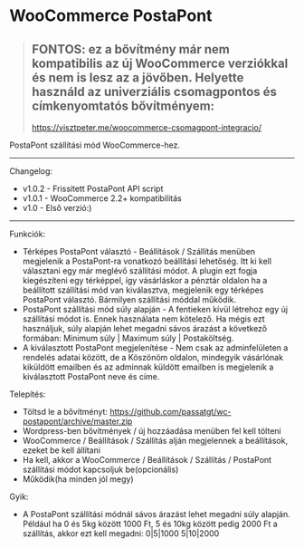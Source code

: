 WooCommerce PostaPont
===========

> ## FONTOS: ez a bővítmény már nem kompatibilis az új WooCommerce verziókkal és nem is lesz az a jövőben. Helyette használd az univerziális csomagpontos és címkenyomtatós bővítményem:
> 
> https://visztpeter.me/woocommerce-csomagpont-integracio/

PostaPont szállítási mód WooCommerce-hez.

-----------------------
Changelog:
* v1.0.2 - Frissített PostaPont API script
* v1.0.1 - WooCommerce 2.2+ kompatibilitás
* v1.0 - Első verzió:)

-----------------------
Funkciók:
* Térképes PostaPont választó - Beállítások / Szállítás menüben megjelenik a PostaPont-ra vonatkozó beállítási lehetőség. Itt ki kell választani egy már meglévő szállítási módot. A plugin ezt fogja kiegészíteni egy térképpel, így vásárláskor a pénztár oldalon ha a beállított szállítási mód van kiválasztva, megjelenik egy térképes PostaPont választó. Bármilyen szállítási móddal működik.
* PostaPont szállítási mód súly alapján - A fentieken kívül létrehoz egy új szállítási módot is. Ennek használata nem kötelező. Ha mégis ezt használjuk, súly alapján lehet megadni sávos árazást a következő formában: Minimum súly | Maximum súly | Postaköltség.
* A kiválasztott PostaPont megjelenítése - Nem csak az adminfelületen a rendelés adatai között, de a Köszönöm oldalon, mindegyik vásárlónak kiküldött emailben és az adminnak küldött emailben is megjelenik a kiválasztott PostaPont neve és címe.

Telepítés:
* Töltsd le a bővítményt:  https://github.com/passatgt/wc-postapont/archive/master.zip
* Wordpress-ben bővítmények / új hozzáadása menüben fel kell tölteni
* WooCommerce / Beállítások / Szállítás alján megjelennek a beállítások, ezeket be kell állítani
* Ha kell, akkor a WooCommerce / Beállítások / Szállítás / PostaPont szállítási módot kapcsoljuk be(opcionális)
* Működik(ha minden jól megy)

Gyik:
* A PostaPont szállítási módnál sávos árazást lehet megadni súly alapján. Például ha 0 és 5kg között 1000 Ft, 5 és 10kg között pedig 2000 Ft a szállítás, akkor ezt kell megadni:
0|5|1000
5|10|2000
